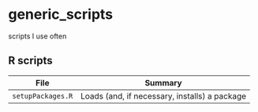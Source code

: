 # generic_scripts
scripts I use often

## R scripts



| File                  | Summary                                       |
|:---------------------:|:---------------------------------------------:|
| `setupPackages.R`     | Loads (and, if necessary, installs) a package |
